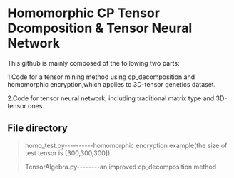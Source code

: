 # Homomorphic CP Tensor Dcomposition & Tensor Neural Network 

This github is mainly composed of the following two parts:

1.Code for a tensor mining method using cp_decomposition and homomorphic encryption,which applies to 3D-tensor genetics dataset.

2.Code for tensor neural network, including traditional matrix type and 3D-tensor ones.

## File directory
>homo_test.py----------homomorphic encryption example(the size of test tensor is [300,300,300])

>TensorAlgebra.py--------an improved cp_decomposition method

